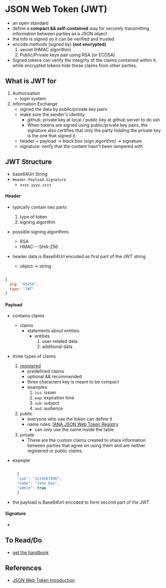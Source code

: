 
# JSON Web Token (JWT)
* an open standard
* define a **compact && self-contained** way for securely transmitting information between parties as a JSON object
* the info is signed so it can be verified and trusted
* encode methods (signed by) **(not encrypted)**
    1. secret (HMAC algorithm)
    2. Public/Private keys pair using RSA (or ECDSA)
* Signed tokens can verify the integrity of the claims contained within it, while encrypted tokens hide those claims from other parties.


## What is JWT for
1. Authorization
    * login system
2. Information Exchange
    * signed the data by public/private key pairs
    * make sure the sender's identity
        * github: private key at local / public key at github server to do ssh
        * When tokens are signed using public/private key pairs, the signature also certifies that only the party holding the private key is the one that signed it.
    * header + payload -> black box (sign algorithm) -> signature
    * signature: verify that the content hasn't been tampered with


## JWT Structure
* base64Url String
* `Header.Payload.Signature`
    * `xxxx.yyyy.zzzz`

#### Header

* typically contain two parts
    1. type of token
    2. signing algorithm

* possible signing algorithms
    * RSA
    * HMAC---SHA-256

* header data is Base64Url encoded as first part of the JWT string
    * object -> string

```js

{
  alg: "HS256",
  type: "JWT"
}

```

#### Payload
* contains claims
    * claims
        * statements about entities
            * entities
                1. user-related data
                2. additional data

* three types of claims
    1. [registered](https://tools.ietf.org/html/rfc7519#section-4.1)
        * predefined claims
        * optional && recommended
        * three characters key is meant to be compact
        * examples
            1. `iss`: issuer
            2. `exp`: expiration time
            3. `sub`: subject
            4. `aud`: audience
    2. public
        * everyone who use the token can define it
        * name rules: [IANA JSON Web Token Registry](https://www.iana.org/assignments/jwt/jwt.xhtml)
            * can only use the name inside the table
    3. private
        * These are the custom claims created to share information between parties that agree on using them and are neither registered or public claims.

* example
  ```js

    {
    "sub": "1234567890",
    "name": "John Doe",
    "admin": true
    }
  ```

* the payload is Base64Url encoded to form second part of the JWT


#### Signature
*

## To Read/Do
* [get the handbook](https://auth0.com/resources/ebooks/jwt-handbook)


## References
* [JSON Web Token Introduction](https://jwt.io/introduction/)
